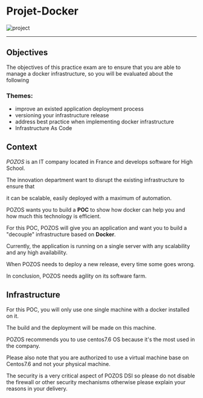 # Projet-Docker

![project](https://user-images.githubusercontent.com/18481009/84582395-ba230b00-adeb-11ea-9453-22ed1be7e268.jpg)


------------


## Objectives

The objectives of this practice exam are to ensure that you are able to manage a docker infrastructure, so you will be evaluated about the following

### Themes:

- improve an existed application deployment process
- versioning your infrastructure release
- address best practice when implementing docker infrastructure
- Infrastructure As Code

## Context


*POZOS*  is an IT company located in France and develops software for High School.

The innovation department want to disrupt the existing infrastructure to ensure that

it can be scalable, easily deployed with a maximum of automation.

POZOS wants you to build a **POC** to show how docker can help you and how much this technology is efficient.

For this POC, POZOS will give you an application and want you to build a "decouple" infrastructure based on **Docker**.

Currently, the application is running on a single server with any scalability and any high availability.

When POZOS needs to deploy a new release, every time some goes wrong.

In conclusion, POZOS needs agility on its software farm.

## Infrastructure

For this POC, you will only use one single machine with a docker installed on it.

The build and the deployment will be made on this machine.

POZOS recommends you to use centos7.6 OS because it's the most used in the company.

Please also note that you are authorized to use a virtual machine base on Centos7.6 and not your physical machine.

The security is a very critical aspect of POZOS DSI so please do not disable the firewall or other security mechanisms otherwise please explain your reasons in your delivery.

